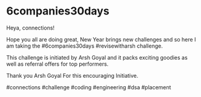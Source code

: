 # 6companies30days

Heya, connections!



Hope you all are doing great, New Year brings new challenges and so here I am taking the #6companies30days #revisewitharsh challenge.



This challenge is initiated by Arsh Goyal and it packs exciting goodies as well as referral offers for top performers.



Thank you Arsh Goyal For this encouraging Initiative.



#connections #challenge #coding #engineering #dsa #placement
